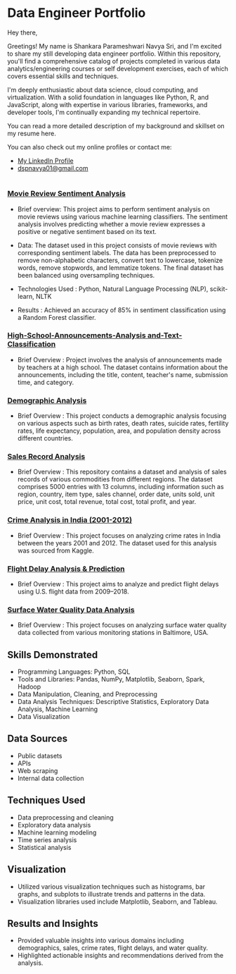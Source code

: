 # Data Engineer Portfolio
Hey there,


Greetings! My name is Shankara Parameshwari Navya Sri, and I'm excited to share my still developing data engineer portfolio. Within this repository, you'll find a comprehensive catalog of projects completed in various data analytics/engineering courses or self development exercises, each of which covers essential skills and techniques.

I'm deeply enthusiastic about data science, cloud computing, and virtualization. With a solid foundation in languages like Python, R, and JavaScript, along with expertise in various libraries, frameworks, and developer tools, I'm continually expanding my technical repertoire.

You can read a more detailed description of my background and skillset on my resume here.

You can also check out my online profiles or contact me:

-  [My LinkedIn Profile](https://www.linkedin.com/in/shankara-parameshwari-navya-sri-dameruppula-a8697b239/)
- dspnavya01@gmail.com
  
#
### [Movie Review Sentiment Analysis](https://github.com/dspnavyasri/Movie-Review-Sentiment-Analysis)

- Brief overview:  This project aims to perform sentiment analysis on movie reviews using various machine learning classifiers. The sentiment analysis involves predicting whether a movie review expresses a positive or negative sentiment based on its text.

- Data: The dataset used in this project consists of movie reviews with corresponding sentiment labels. The data has been preprocessed to remove non-alphabetic characters, convert text to lowercase, tokenize words, remove stopwords, and lemmatize tokens. The final dataset has been balanced using oversampling techniques.

- Technologies Used : Python, Natural Language Processing (NLP), scikit-learn, NLTK

- Results : Achieved an accuracy of 85% in sentiment classification using a Random Forest classifier.


### [High-School-Announcements-Analysis and-Text-Classification](https://github.com/dspnavyasri/High-School-Announcements-Analysis-and-Text-Classification)

- Brief Overview : Project involves the analysis of announcements made by teachers at a high school. The dataset contains information about the announcements, including the title, content, teacher's name, submission time, and category.

### [Demographic Analysis](https://github.com/dspnavyasri/Demographic-Analysis)

- Brief Overview : This project conducts a demographic analysis focusing on various aspects such as birth rates, death rates, suicide rates, fertility rates, life expectancy, population, area, and population density across different countries.

### [Sales Record Analysis](https://github.com/dspnavyasri/Sales-Analysis-of-Various-Commodities-Across-Regions)

- Brief Overview : This repository contains a dataset and analysis of sales records of various commodities from different regions. The dataset comprises 5000 entries with 13 columns, including information such as region, country, item type, sales channel, order date, units sold, unit price, unit cost, total revenue, total cost, total profit, and year.

### [Crime Analysis in India (2001-2012)](https://github.com/dspnavyasri/Crime-Analysis-in-India-2001-2012)

- Brief Overview : This project focuses on analyzing crime rates in India between the years 2001 and 2012. The dataset used for this analysis was sourced from Kaggle.

### [Flight Delay Analysis & Prediction](https://github.com/dspnavyasri/Flight-Delay-Analysis-Prediction)

- Brief Overview : This project aims to analyze and predict flight delays using U.S. flight data from 2009–2018.

### [Surface Water Quality Data Analysis](https://github.com/dspnavyasri/Surface-Water-Quality-Data-Analysis)

- Brief Overview : This project focuses on analyzing surface water quality data collected from various monitoring stations in Baltimore, USA.

## Skills Demonstrated

- Programming Languages: Python, SQL
- Tools and Libraries: Pandas, NumPy, Matplotlib, Seaborn, Spark, Hadoop
- Data Manipulation, Cleaning, and Preprocessing
- Data Analysis Techniques: Descriptive Statistics, Exploratory Data Analysis, Machine Learning
- Data Visualization

## Data Sources

- Public datasets
- APIs
- Web scraping
- Internal data collection

## Techniques Used

- Data preprocessing and cleaning
- Exploratory data analysis
- Machine learning modeling
- Time series analysis
- Statistical analysis

## Visualization

- Utilized various visualization techniques such as histograms, bar graphs, and subplots to illustrate trends and patterns in the data.
- Visualization libraries used include Matplotlib, Seaborn, and Tableau.

## Results and Insights

- Provided valuable insights into various domains including demographics, sales, crime rates, flight delays, and water quality.
- Highlighted actionable insights and recommendations derived from the analysis.
